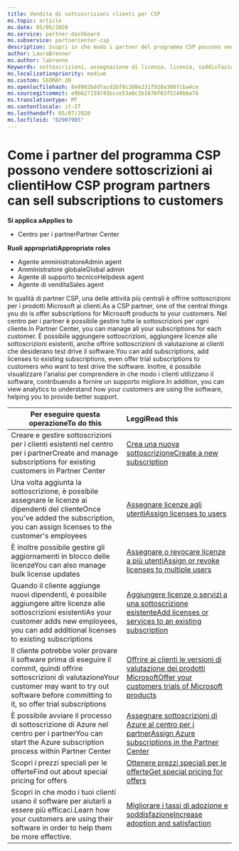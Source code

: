 ```yaml
---
title: Vendita di sottoscrizioni clienti per CSP
ms.topic: article
ms.date: 05/05/2020
ms.service: partner-dashboard
ms.subservice: partnercenter-csp
description: Scopri in che modo i partner del programma CSP possono vendere le sottoscrizioni ai clienti e gestirle tramite il centro per i partner.
author: LauraBrenner
ms.author: labrenne
Keywords: sottoscrizioni, assegnazione di licenza, licenza, soddisfazione dei clienti, sottoscrizioni di Azure
ms.localizationpriority: medium
ms.custom: SEOMAY.20
ms.openlocfilehash: 8e9902bddfacd2bf8c388e231f928a386fcba4ce
ms.sourcegitcommit: e9b627159745bcce53a8c2b1676f63f5249bba76
ms.translationtype: MT
ms.contentlocale: it-IT
ms.lasthandoff: 05/07/2020
ms.locfileid: "82907905"
---
```

# <a name="how-csp-program-partners-can-sell-subscriptions-to-customers"></a><span data-ttu-id="32ac6-104">Come i partner del programma CSP possono vendere sottoscrizioni ai clienti</span><span class="sxs-lookup"><span data-stu-id="32ac6-104">How CSP program partners can sell subscriptions to customers</span></span>

<span data-ttu-id="32ac6-105">**Si applica a**</span><span class="sxs-lookup"><span data-stu-id="32ac6-105">**Applies to**</span></span>

-  <span data-ttu-id="32ac6-106">Centro per i partner</span><span class="sxs-lookup"><span data-stu-id="32ac6-106">Partner Center</span></span>

<span data-ttu-id="32ac6-107">**Ruoli appropriati**</span><span class="sxs-lookup"><span data-stu-id="32ac6-107">**Appropriate roles**</span></span>

- <span data-ttu-id="32ac6-108">Agente amministratore</span><span class="sxs-lookup"><span data-stu-id="32ac6-108">Admin agent</span></span>
- <span data-ttu-id="32ac6-109">Amministratore globale</span><span class="sxs-lookup"><span data-stu-id="32ac6-109">Global admin</span></span>
- <span data-ttu-id="32ac6-110">Agente di supporto tecnico</span><span class="sxs-lookup"><span data-stu-id="32ac6-110">Helpdesk agent</span></span>
- <span data-ttu-id="32ac6-111">Agente di vendita</span><span class="sxs-lookup"><span data-stu-id="32ac6-111">Sales agent</span></span>

<span data-ttu-id="32ac6-112">In qualità di partner CSP, una delle attività più centrali è offrire sottoscrizioni per i prodotti Microsoft ai clienti.</span><span class="sxs-lookup"><span data-stu-id="32ac6-112">As a CSP partner, one of the central things you do is offer subscriptions for Microsoft products to your customers.</span></span> <span data-ttu-id="32ac6-113">Nel centro per i partner è possibile gestire tutte le sottoscrizioni per ogni cliente.</span><span class="sxs-lookup"><span data-stu-id="32ac6-113">In Partner Center, you can manage all your subscriptions for each customer.</span></span> <span data-ttu-id="32ac6-114">È possibile aggiungere sottoscrizioni, aggiungere licenze alle sottoscrizioni esistenti, anche offrire sottoscrizioni di valutazione ai clienti che desiderano test drive il software.</span><span class="sxs-lookup"><span data-stu-id="32ac6-114">You can add subscriptions, add licenses to existing subscriptions, even offer trial subscriptions to customers who want to test drive the software.</span></span> <span data-ttu-id="32ac6-115">Inoltre, è possibile visualizzare l'analisi per comprendere in che modo i clienti utilizzano il software, contribuendo a fornire un supporto migliore.</span><span class="sxs-lookup"><span data-stu-id="32ac6-115">In addition, you can view analytics to understand how your customers are using the software, helping you to provide better support.</span></span>

|<span data-ttu-id="32ac6-116">**Per eseguire questa operazione**</span><span class="sxs-lookup"><span data-stu-id="32ac6-116">**To do this**</span></span>   |<span data-ttu-id="32ac6-117">**Leggi**</span><span class="sxs-lookup"><span data-stu-id="32ac6-117">**Read this**</span></span>   |
|----------------------|:----------------------|
|<span data-ttu-id="32ac6-118">Creare e gestire sottoscrizioni per i clienti esistenti nel centro per i partner</span><span class="sxs-lookup"><span data-stu-id="32ac6-118">Create and manage subscriptions for existing customers in Partner Center</span></span>|[<span data-ttu-id="32ac6-119">Crea una nuova sottoscrizione</span><span class="sxs-lookup"><span data-stu-id="32ac6-119">Create a new subscription</span></span>](create-a-new-subscription.md)|
|<span data-ttu-id="32ac6-120">Una volta aggiunta la sottoscrizione, è possibile assegnare le licenze ai dipendenti del cliente</span><span class="sxs-lookup"><span data-stu-id="32ac6-120">Once you've added the subscription, you can assign licenses to the customer's employees</span></span>  |[<span data-ttu-id="32ac6-121">Assegnare licenze agli utenti</span><span class="sxs-lookup"><span data-stu-id="32ac6-121">Assign licenses to users</span></span>](assign-licenses-to-users.md)|
|<span data-ttu-id="32ac6-122">È inoltre possibile gestire gli aggiornamenti in blocco delle licenze</span><span class="sxs-lookup"><span data-stu-id="32ac6-122">You can also manage bulk license updates</span></span>   |[<span data-ttu-id="32ac6-123">Assegnare o revocare licenze a più utenti</span><span class="sxs-lookup"><span data-stu-id="32ac6-123">Assign or revoke licenses to multiple users</span></span>](bulk-license-provisioning-for-multiple-users.md)|
|<span data-ttu-id="32ac6-124">Quando il cliente aggiunge nuovi dipendenti, è possibile aggiungere altre licenze alle sottoscrizioni esistenti</span><span class="sxs-lookup"><span data-stu-id="32ac6-124">As your customer adds new employees, you can add additional licenses to existing subscriptions</span></span>   |[<span data-ttu-id="32ac6-125">Aggiungere licenze o servizi a una sottoscrizione esistente</span><span class="sxs-lookup"><span data-stu-id="32ac6-125">Add licenses or services to an existing subscription</span></span>](add-licenses-or-services-to-an-existing-subscription.md)|
|<span data-ttu-id="32ac6-126">Il cliente potrebbe voler provare il software prima di eseguire il commit, quindi offrire sottoscrizioni di valutazione</span><span class="sxs-lookup"><span data-stu-id="32ac6-126">Your customer may want to try out software before committing to it, so offer trial subscriptions</span></span>    |[<span data-ttu-id="32ac6-127">Offrire ai clienti le versioni di valutazione dei prodotti Microsoft</span><span class="sxs-lookup"><span data-stu-id="32ac6-127">Offer your customers trials of Microsoft products</span></span>](offer-your-customers-trials-of-microsoft-products.md)|
|<span data-ttu-id="32ac6-128">È possibile avviare il processo di sottoscrizione di Azure nel centro per i partner</span><span class="sxs-lookup"><span data-stu-id="32ac6-128">You can start the Azure subscription process within Partner Center</span></span>   |[<span data-ttu-id="32ac6-129">Assegnare sottoscrizioni di Azure al centro per i partner</span><span class="sxs-lookup"><span data-stu-id="32ac6-129">Assign Azure subscriptions in the Partner Center</span></span>](assign-azure-subscriptions.md)|
|<span data-ttu-id="32ac6-130">Scopri i prezzi speciali per le offerte</span><span class="sxs-lookup"><span data-stu-id="32ac6-130">Find out about special pricing for offers</span></span>   |[<span data-ttu-id="32ac6-131">Ottenere prezzi speciali per le offerte</span><span class="sxs-lookup"><span data-stu-id="32ac6-131">Get special pricing for offers</span></span>](get-special-pricing-for-offers.md)|
|<span data-ttu-id="32ac6-132">Scopri in che modo i tuoi clienti usano il software per aiutarli a essere più efficaci.</span><span class="sxs-lookup"><span data-stu-id="32ac6-132">Learn how your customers are using their software in order to help them be more effective.</span></span>   | [<span data-ttu-id="32ac6-133">Migliorare i tassi di adozione e soddisfazione</span><span class="sxs-lookup"><span data-stu-id="32ac6-133">Increase adoption and satisfaction</span></span>](increasing-adoption-and-satisfaction.md)   |
